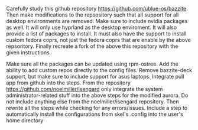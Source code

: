 Carefully study this github repository https://github.com/ublue-os/bazzite. Then make modifications to the repsository such that all support for all desktop environments are removed. Make sure to include nvidia packages as well. It will only use hyprland as the desktop enviroment.  It will also provide a list of packages to install. It must also have the support to install custom fedora coprs, not just the fedora coprs that are enable by the above repsoritory. Finally recreate a fork of the above this repository with the given instructions.

Make sure all the packages can be updated using rpm-ostree. Add the ability to add custom repos directly to the config files. Remove bazzite-deck support, but make sure to include support for asus laptops. Integrate pull app from github into the steps. From the repository https://github.com/noelmiller/isengard only integrate the system administrator-related stuff into the above steps for the modified aurora. Do not include anything else from the noelmiller/isengard repository. Then rewrite all the steps while checking for any errors/issues. Include a step to automatically install the configurations from skel's .config into the user's home directory

